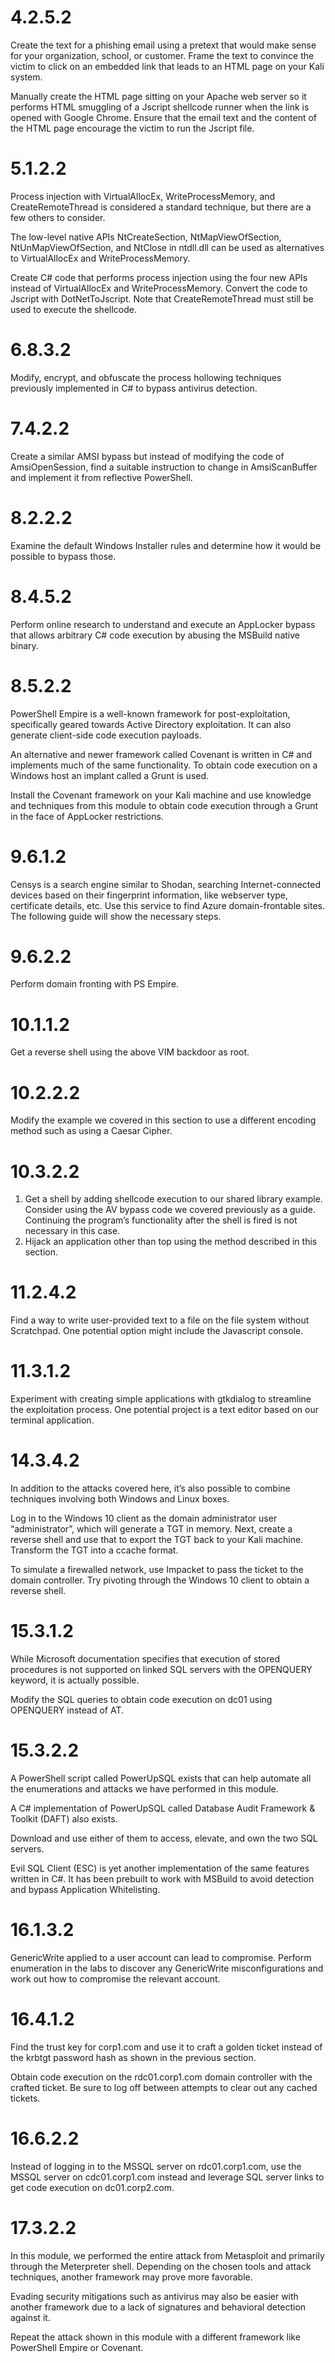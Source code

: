 # 4.2.5.2
Create the text for a phishing email using a pretext that would make sense for your organization, school, or customer. Frame the text to convince the victim to click on an embedded link that leads to an HTML page on your Kali system.

Manually create the HTML page sitting on your Apache web server so it performs HTML smuggling of a Jscript shellcode runner when the link is opened with Google Chrome. Ensure that the email text and the content of the HTML page encourage the victim to run the Jscript file.

# 5.1.2.2
Process injection with VirtualAllocEx, WriteProcessMemory, and CreateRemoteThread is considered a standard technique, but there are a few others to consider. 

The low-level native APIs NtCreateSection, NtMapViewOfSection, NtUnMapViewOfSection, and NtClose in ntdll.dll can be used as alternatives to VirtualAllocEx and WriteProcessMemory.

Create C# code that performs process injection using the four new APIs instead of VirtualAllocEx and WriteProcessMemory. Convert the code to Jscript with DotNetToJscript. Note that CreateRemoteThread must still be used to execute the shellcode.

# 6.8.3.2
Modify, encrypt, and obfuscate the process hollowing techniques previously implemented in C# to bypass antivirus detection.

# 7.4.2.2 
Create a similar AMSI bypass but instead of modifying the code of AmsiOpenSession, find a suitable instruction to change in AmsiScanBuffer and implement it from reflective PowerShell.

# 8.2.2.2
Examine the default Windows Installer rules and determine how it would be possible to bypass those.

# 8.4.5.2
Perform online research to understand and execute an AppLocker bypass that allows arbitrary C# code execution by abusing the MSBuild native binary.

# 8.5.2.2
PowerShell Empire is a well-known framework for post-exploitation, specifically geared towards Active Directory exploitation. It can also generate client-side code execution payloads.

An alternative and newer framework called Covenant is written in C# and implements much of the same functionality. To obtain code execution on a Windows host an implant called a Grunt is used.

Install the Covenant framework on your Kali machine and use knowledge and techniques from this module to obtain code execution through a Grunt in the face of AppLocker restrictions.

# 9.6.1.2
Censys is a search engine similar to Shodan, searching Internet-connected devices based on their fingerprint information, like webserver type, certificate details, etc. Use this service to find Azure domain-frontable sites. The following guide will show the necessary steps.

# 9.6.2.2
Perform domain fronting with PS Empire.

# 10.1.1.2
Get a reverse shell using the above VIM backdoor as root.

# 10.2.2.2
Modify the example we covered in this section to use a different encoding method such as using a Caesar Cipher.

# 10.3.2.2
1. Get a shell by adding shellcode execution to our shared library example. Consider using the AV bypass code we covered previously as a guide. Continuing the program’s functionality after the shell is fired is not necessary in this case.
2. Hijack an application other than top using the method described in this section.

# 11.2.4.2
Find a way to write user-provided text to a file on the file system without Scratchpad. One potential option might include the Javascript console.

# 11.3.1.2
Experiment with creating simple applications with gtkdialog to streamline the exploitation process. One potential project is a text editor based on our terminal application.

# 14.3.4.2
In addition to the attacks covered here, it’s also possible to combine techniques involving both Windows and Linux boxes.

Log in to the Windows 10 client as the domain administrator user “administrator”, which will generate a TGT in memory. Next, create a reverse shell and use that to export the TGT back to your Kali machine. Transform the TGT into a ccache format.

To simulate a firewalled network, use Impacket to pass the ticket to the domain controller. Try pivoting through the Windows 10 client to obtain a reverse shell.

# 15.3.1.2
While Microsoft documentation specifies that execution of stored procedures is not supported on linked SQL servers with the OPENQUERY keyword, it is actually possible.

Modify the SQL queries to obtain code execution on dc01 using OPENQUERY instead of AT.

# 15.3.2.2
A PowerShell script called PowerUpSQL exists that can help automate all the enumerations and attacks we have performed in this module.

A C# implementation of PowerUpSQL called Database Audit Framework & Toolkit (DAFT) also exists.

Download and use either of them to access, elevate, and own the two SQL servers.

Evil SQL Client (ESC) is yet another implementation of the same features written in C#. It has been prebuilt to work with MSBuild to avoid detection and bypass Application Whitelisting.

# 16.1.3.2
GenericWrite applied to a user account can lead to compromise. Perform enumeration in the labs to discover any GenericWrite misconfigurations and work out how to compromise the relevant account.

# 16.4.1.2
Find the trust key for corp1.com and use it to craft a golden ticket instead of the krbtgt password hash as shown in the previous section.

Obtain code execution on the rdc01.corp1.com domain controller with the crafted ticket. Be sure to log off between attempts to clear out any cached tickets.

# 16.6.2.2
Instead of logging in to the MSSQL server on rdc01.corp1.com, use the MSSQL server on cdc01.corp1.com instead and leverage SQL server links to get code execution on dc01.corp2.com.

# 17.3.2.2
In this module, we performed the entire attack from Metasploit and primarily through the Meterpreter shell. Depending on the chosen tools and attack techniques, another framework may prove more favorable.

Evading security mitigations such as antivirus may also be easier with another framework due to a lack of signatures and behavioral detection against it.

Repeat the attack shown in this module with a different framework like PowerShell Empire or Covenant.


